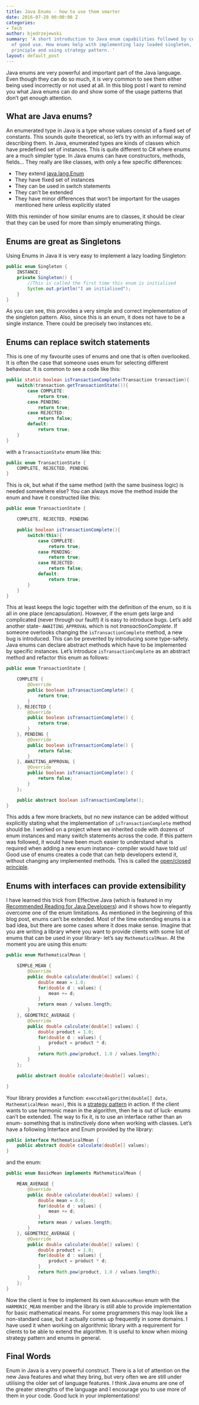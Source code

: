 ```yaml
---
title: Java Enums - how to use them smarter
date: 2016-07-28 00:00:00 Z
categories:
- Tech
author: bjedrzejewski
summary: 'A short introduction to Java enum capabilities followed by concrete examples
  of good use. How enums help with implementing lazy loaded singleton, following open/closed
  principle and using strategy pattern. '
layout: default_post
---
```


Java enums are very powerful and important part of the Java language. Even though they can do so much, it is very common
to see them either being used incorrectly or not used at all. In this blog post I want to remind you what Java enums can
do and show some of the usage patterns that don’t get enough attention.

## What are Java enums?

An enumerated type in Java is a type whose values consist of a fixed set of constants. This sounds quite theoretical,
so let’s try with an informal way of describing them. In Java, enumerated types are kinds of classes which have predefined
set of instances. This is quite different to C# where enums are a much simpler type. In Java enums can have constructors,
methods, fields… They really are like classes, with only a few specific differences:

- They extend [java.lang.Enum](http://docs.oracle.com/javase/8/docs/api/java/lang/Enum.html)
- They have fixed set of instances
- They can be used in switch statements
- They can’t be extended
- They have minor differences that won’t be important for the usages mentioned here unless explicitly stated

With this reminder of how similar enums are to classes, it should be clear that they can be used for more than simply
enumerating things.

## Enums are great as Singletons

Using Enums in Java it is very easy to implement a lazy loading Singleton:

~~~ java
public enum Singleton {
    INSTANCE;
    private Singleton() {
        //This is called the first time this enum is initialised
        System.out.println("I am initialised");
    }
}
~~~

As you can see, this provides a very simple and correct implementation of the singleton pattern. Also, since this is an
enum, it does not have to be a single instance. There could be precisely two instances etc.

## Enums can replace switch statements

This is one of my favourite uses of enums and one that is often overlooked. It is often the case that someone uses enum
for selecting different behaviour. It is common to see a code like this:

~~~ java
public static boolean isTransactionComplete(Transaction transaction){
    switch(transaction.getTransactionState()){
        case COMPLETE:
            return true;
        case PENDING:
            return true;
        case REJECTED:
            return false;
        default:
            return true;
    }
}
~~~

with a `TransactionState` enum like this:

~~~ java
public enum TransactionState {
    COMPLETE, REJECTED, PENDING
}
~~~

This is ok, but what if the same method (with the same business logic) is needed somewhere else? You can always move the
method inside the enum and have it constructed like this:

~~~ java
public enum TransactionState {

    COMPLETE, REJECTED, PENDING

    public boolean isTransactionComplete(){
        switch(this){
            case COMPLETE:
                return true;
            case PENDING:
                return true;
            case REJECTED:
                return false;
            default:
                return true;
        }
    }
}
~~~

This at least keeps the logic together with the definition of the enum, so it is all in one place (encapsulation). However, if the enum
gets large and complicated (never through our fault!) it is easy to introduce bugs. Let’s add
another state- `AWAITING_APPROVAL` which is not _transactionComplete_. If someone overlooks changing the
`isTransactionComplete` method, a new bug is introduced. This can be prevented by introducing some type-safety. Java
enums can declare abstract methods which have to be implemented by specific instances. Let’s introduce `isTransactionComplete`
as an abstract method and refactor this enum as follows:

~~~ java
public enum TransactionState {

    COMPLETE {
        @Override
        public boolean isTransactionComplete() {
            return true;
        }
    }, REJECTED {
        @Override
        public boolean isTransactionComplete() {
            return true;
        }
    }, PENDING {
        @Override
        public boolean isTransactionComplete() {
            return false;
        }
    }, AWAITING_APPROVAL {
        @Override
        public boolean isTransactionComplete() {
            return false;
        }
    };

    public abstract boolean isTransactionComplete();
}
~~~

This adds a few more brackets, but no new instance can be added without explicitly stating what the implementation of
`isTransactionComplete` method should be. I worked on a project where we inherited code with dozens of enum instances and many
switch statements across the code. If this pattern was followed, it would have been much easier to understand
what is required when adding a new enum instance- compiler would have told us! Good use of enums creates a code that
can help developers extend it, without changing any implemented methods. This is called the [open/closed principle](https://en.wikipedia.org/wiki/Open/closed_principle).

## Enums with interfaces can provide extensibility

I have learned this trick from Effective Java (which is featured in my [Recommended Reading for Java Developers](http://blog.scottlogic.com/2016/05/21/recommended-reading-for-java-developers.html))
and it shows how to elegantly overcome one of the enum limitations. As mentioned in the beginning of this blog post, enums
can’t be extended. Most of the time extending enums is a bad idea, but there are some cases where it does make sense.
Imagine that you are writing a library where you want to provide clients with some list of enums that can be used in your library-
let’s say `MathematicalMean`. At the moment you are using this enum:

~~~ java
public enum MathematicalMean {

    SIMPLE_MEAN {
        @Override
        public double calculate(double[] values) {
            double mean = 1.0;
            for(double d : values) {
                mean += d;
            }
            return mean / values.length;
        }
    }, GEOMETRIC_AVERAGE {
        @Override
        public double calculate(double[] values) {
            double product = 1.0;
            for(double d : values) {
                product = product * d;
            }
            return Math.pow(product, 1.0 / values.length);
        }
    };

    public abstract double calculate(double[] values);

}
~~~

Your library provides a function: `executeAlgorithm(double[] data, MathematicalMean mean)`, this is a [strategy pattern](https://en.wikipedia.org/wiki/Strategy_pattern)
in action. If the client wants to use harmonic mean in the algorithm, then he is out of luck- enums can’t be extended. The
way to fix it, is to use an interface rather than an enum- something that is instinctively done when working with
classes. Let’s have a following Interface and Enum provided by the library:

~~~ java
public interface MathematicalMean {
    public abstract double calculate(double[] values);
}
~~~

and the enum:

~~~ java
public enum BasicMean implements MathematicalMean {

    MEAN_AVERAGE {
        @Override
        public double calculate(double[] values) {
            double mean = 0.0;
            for(double d : values) {
                mean += d;
            }
            return mean / values.length;
        }
    }, GEOMETRIC_AVERAGE {
        @Override
        public double calculate(double[] values) {
            double product = 1.0;
            for(double d : values) {
                product = product * d;
            }
            return Math.pow(product, 1.0 / values.length);
        }
    };
}
~~~

Now the client is free to implement its own `AdvancesMean` enum with the `HARMONIC_MEAN` member and the library is still
able to provide implementation for basic mathematical means. For some programmers
this may look like a non-standard case, but it actually comes up frequently in some domains. I have used it when working
on algorithmic library with a requirement for clients to be able to extend the algorithm.
It is useful to know when mixing strategy pattern and enums in general.

## Final Words

Enum in Java is a very powerful construct. There is a lot of attention on the new Java features and what they bring, but
very often we are still under utilising the older set of language features. I think Java enums are one of the greater
strengths of the language and I encourage you to use more of them in your code. Good luck in your implementations!
